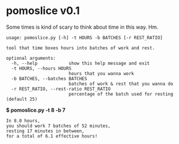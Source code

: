 # pomoslice v0.1

Some times is kind of scary to think about time in this way. Hm.

```
usage: pomoslice.py [-h] -t HOURS -b BATCHES [-r REST_RATIO]

tool that time boxes hours into batches of work and rest.

optional arguments:
  -h, --help            show this help message and exit
  -t HOURS, --hours HOURS
                        hours that you wanna work
  -b BATCHES, --batches BATCHES
                        batches of work & rest that you wanna do
  -r REST_RATIO, --rest-ratio REST_RATIO
                        percentage of the batch used for resting (default 25)
```

**$ pomoslice.py -t 8 -b 7**
```
In 8.0 hours,
you should work 7 batches of 52 minutes,
resting 17 minutes in between,
for a total of 6.1 effective hours!
```

